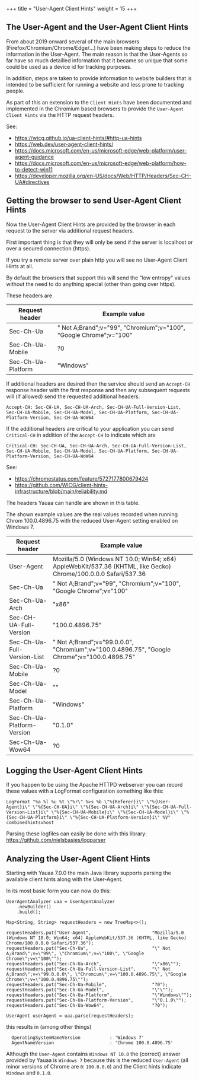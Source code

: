 +++
title = "User-Agent Client Hints"
weight = 15
+++

## The User-Agent and the User-Agent Client Hints

From about 2019 onward several of the main browsers (Firefox/Chromium/Chrome/Edge/...) have been making steps to reduce the information in the User-Agent. The main reason is that the User-Agents so far have so much detailled information that it became so unique that some could be used as a device id for tracking purposes.

In addition, steps are taken to provide information to website builders that is intended to be sufficient for running a website and less prone to tracking people.

As part of this an extension to the `Client Hints` have been documented and implemented in the Chromium based browsers to provide the `User-Agent Client Hints` via the HTTP request headers.

See:
- https://wicg.github.io/ua-client-hints/#http-ua-hints
- https://web.dev/user-agent-client-hints/
- https://docs.microsoft.com/en-us/microsoft-edge/web-platform/user-agent-guidance
- https://docs.microsoft.com/en-us/microsoft-edge/web-platform/how-to-detect-win11
- https://developer.mozilla.org/en-US/docs/Web/HTTP/Headers/Sec-CH-UA#directives

## Getting the browser to send User-Agent Client Hints
Now the User-Agent Client Hints are provided by the browser in each request to the server via additional request headers.

First important thing is that they will only be send if the server is localhost or over a secured connection (https).

If you try a remote server over plain http you will see no User-Agent Client Hints at all.

By default the browsers that support this will send the "low entropy" values without the need to do anything special (other than going over https).

These headers are

| Request header     | Example value                                                      |
|--------------------|--------------------------------------------------------------------|
| Sec-Ch-Ua          | " Not A;Brand";v="99", "Chromium";v="100", "Google Chrome";v="100" |
| Sec-Ch-Ua-Mobile   | ?0                                                                 |
| Sec-Ch-Ua-Platform | "Windows"                                                          |

If additional headers are desired then the service should send an `Accept-CH` response header with the first response and then any subsequent requests will (if allowed) send the requested additional headers.

    Accept-CH: Sec-CH-UA, Sec-CH-UA-Arch, Sec-CH-UA-Full-Version-List, Sec-CH-UA-Mobile, Sec-CH-UA-Model, Sec-CH-UA-Platform, Sec-CH-UA-Platform-Version, Sec-CH-UA-WoW64

If the additional headers are critical to your application you can send `Critical-CH` in addition of the  `Accept-CH` to indicate which are

    Critical-CH: Sec-CH-UA, Sec-CH-UA-Arch, Sec-CH-UA-Full-Version-List, Sec-CH-UA-Mobile, Sec-CH-UA-Model, Sec-CH-UA-Platform, Sec-CH-UA-Platform-Version, Sec-CH-UA-WoW64

See:
- https://chromestatus.com/feature/5727177800679424
- https://github.com/WICG/client-hints-infrastructure/blob/main/reliability.md

The headers Yauaa can handle are shown in this table.

The shown example values are the real values recorded when running Chrom 100.0.4896.75 with the reduced User-Agent setting enabled on Windows 7.

| Request header              | Example value                                                                                                   |
|-----------------------------|-----------------------------------------------------------------------------------------------------------------|
| User-Agent                  | Mozilla/5.0 (Windows NT 10.0; Win64; x64) AppleWebKit/537.36 (KHTML, like Gecko) Chrome/100.0.0.0 Safari/537.36 |
| Sec-Ch-Ua                   | " Not A;Brand";v="99", "Chromium";v="100", "Google Chrome";v="100"                                              |
| Sec-Ch-Ua-Arch              | "x86"                                                                                                           |
| Sec-CH-UA-Full-Version      | "100.0.4896.75"                                                                                                 |
| Sec-Ch-Ua-Full-Version-List | " Not A;Brand";v="99.0.0.0", "Chromium";v="100.0.4896.75", "Google Chrome";v="100.0.4896.75"                    |
| Sec-Ch-Ua-Mobile            | ?0                                                                                                              |
| Sec-Ch-Ua-Model             | ""                                                                                                              |
| Sec-Ch-Ua-Platform          | "Windows"                                                                                                       |
| Sec-Ch-Ua-Platform-Version  | "0.1.0"                                                                                                         |
| Sec-Ch-Ua-Wow64             | ?0                                                                                                              |


## Logging the User-Agent Client Hints

If you happen to be using the Apache HTTPD webserver you can record these values with a LogFormat configuration something like this:

    LogFormat "%a %l %u %t \"%r\" %>s %b \"%{Referer}i\" \"%{User-Agent}i\" \"%{Sec-CH-UA}i\" \"%{Sec-CH-UA-Arch}i\" \"%{Sec-CH-UA-Full-Version-List}i\" \"%{Sec-CH-UA-Mobile}i\" \"%{Sec-CH-UA-Model}i\" \"%{Sec-CH-UA-Platform}i\" \"%{Sec-CH-UA-Platform-Version}i\" %V" combinedhintsvhost

Parsing these logfiles can easily be done with this library: https://github.com/nielsbasjes/logparser

## Analyzing the User-Agent Client Hints
Starting with Yauaa 7.0.0 the main Java library supports parsing the available client hints along with the User-Agent.

In its most basic form you can now do this:

    UserAgentAnalyzer uaa = UserAgentAnalyzer
        .newBuilder()
        .build();

    Map<String, String> requestHeaders = new TreeMap<>();

    requestHeaders.put("User-Agent",                       "Mozilla/5.0 (Windows NT 10.0; Win64; x64) AppleWebKit/537.36 (KHTML, like Gecko) Chrome/100.0.0.0 Safari/537.36");
    requestHeaders.put("Sec-Ch-Ua",                        "\" Not A;Brand\";v=\"99\", \"Chromium\";v=\"100\", \"Google Chrome\";v=\"100\"");
    requestHeaders.put("Sec-Ch-Ua-Arch",                   "\"x86\"");
    requestHeaders.put("Sec-Ch-Ua-Full-Version-List",      "\" Not A;Brand\";v=\"99.0.0.0\", \"Chromium\";v=\"100.0.4896.75\", \"Google Chrome\";v=\"100.0.4896.75\"");
    requestHeaders.put("Sec-Ch-Ua-Mobile",                 "?0");
    requestHeaders.put("Sec-Ch-Ua-Model",                  "\"\"");
    requestHeaders.put("Sec-Ch-Ua-Platform",               "\"Windows\"");
    requestHeaders.put("Sec-Ch-Ua-Platform-Version",       "\"0.1.0\"");
    requestHeaders.put("Sec-Ch-Ua-Wow64",                  "?0");

    UserAgent userAgent = uaa.parse(requestHeaders);

this results in (among other things)

      OperatingSystemNameVersion           : 'Windows 7'
      AgentNameVersion                     : 'Chrome 100.0.4896.75'

Although the `User-Agent` contains `Windows NT 10.0` the (correct) answer provided by Yauaa is `Windows 7` because this is the reduced `User-Agent` (all minor versions of Chrome are `0`: `100.0.0.0`) and the Client hints indicate `Windows` and `0.1.0`.


